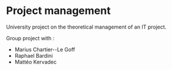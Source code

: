 # Project management

University project on the theoretical management of an IT project.

Group project with :
- Marius Chartier--Le Goff
- Raphael Bardini
- Mattéo Kervadec
